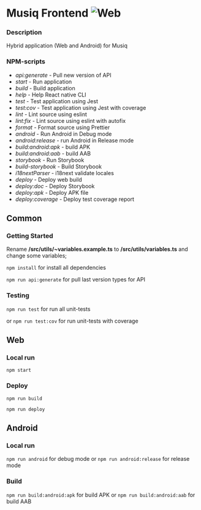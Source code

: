 # Musiq Frontend ![Web](https://github.com/dergunovd/music10/workflows/Web/badge.svg)

### Description
Hybrid application (Web and Android) for Musiq

### NPM-scripts
* _api:generate_ - Pull new version of API
* _start_ - Run application
* _build_ - Build application
* _help_ - Help React native CLI
* _test_ - Test application using Jest
* _test:cov_ - Test application using Jest with coverage
* _lint_ - Lint source using eslint
* _lint:fix_  - Lint source using eslint with autofix
* _format_ - Format source using Prettier
* _android_ - Run Android in Debug mode
* _android:release_ - run Android in Release mode
* _build:android:apk_ - build APK
* _build:android:aab_ - build AAB
* _storybook_ - Run Storybook
* _build-storybook_ - Build Storybook
* _i18nextParser_ - i18next validate locales
* _deploy_ - Deploy web build
* _deploy:doc_ - Deploy Storybook
* _deploy:apk_ - Deploy APK file
* _deploy:coverage_ - Deploy test coverage report

## Common
### Getting Started
Rename **/src/utils/~variables.example.ts** to **/src/utils/variables.ts** and change some variables;

`npm install` for install all dependencies

`npm run api:generate` for pull last version types for API

### Testing
`npm run test` for run all unit-tests

or `npm run test:cov` for run unit-tests with coverage

## Web
### Local run
`npm start`

### Deploy
`npm run build`

`npm run deploy`

## Android
### Local run
`npm run android` for debug mode or `npm run android:release` for release mode

### Build
`npm run build:android:apk` for build APK or `npm run build:android:aab` for build AAB
